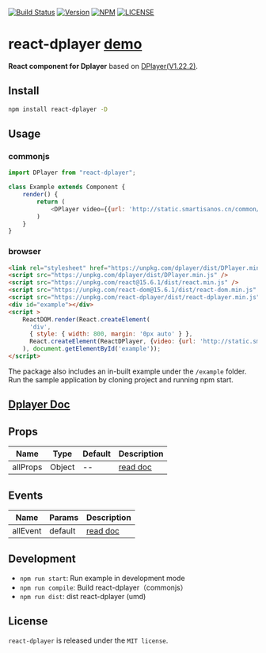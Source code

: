 [![Build Status](https://travis-ci.org/MoePlayer/react-dplayer.svg?branch=master)](https://travis-ci.org/MoePlayer/react-dplayer)
[![Version](https://img.shields.io/npm/v/react-dplayer.svg?style=flat)](https://www.npmjs.com/package/react-dplayer)
[![NPM](https://img.shields.io/npm/dt/react-dplayer.svg?style=flat)](https://www.npmjs.com/package/react-dplayer)
[![LICENSE](https://img.shields.io/badge/license-MIT-green.svg?style=flat)](https://github.com/hnsylitao/react-dplayer/blob/master/LICENSE)

# react-dplayer [demo](https://codesandbox.io/s/1rkx7lyrml)

**React component for Dplayer** based on [DPlayer(V1.22.2)](https://github.com/DIYgod/DPlayer).

## Install

```bash
npm install react-dplayer -D
```

## Usage

### commonjs
```js
import DPlayer from "react-dplayer";

class Example extends Component {
    render() {
        return (
            <DPlayer video={{url: 'http://static.smartisanos.cn/common/video/t1-ui.mp4'}}/>
        )
    }
}
```

### browser
```html
<link rel="stylesheet" href="https://unpkg.com/dplayer/dist/DPlayer.min.css">
<script src="https://unpkg.com/dplayer/dist/DPlayer.min.js" />
<script src="https://unpkg.com/react@15.6.1/dist/react.min.js" />
<script src="https://unpkg.com/react-dom@15.6.1/dist/react-dom.min.js" />
<script src="https://unpkg.com/react-dplayer/dist/react-dplayer.min.js" />
<div id="example"></div>
<script >
	ReactDOM.render(React.createElement(
	  'div',
	  { style: { width: 800, margin: '0px auto' } },
	  React.createElement(ReactDPlayer, {video: {url: 'http://static.smartisanos.cn/common/video/t1-ui.mp4'} })
	), document.getElementById('example'));
</script>
```

The package also includes an in-built example under the `/example` folder. Run the sample application by cloning project and running npm start.

## [Dplayer Doc](http://dplayer.js.org/docs/)

## Props


| Name | Type | Default | Description |
| ---- | ---- | ------- | ----------- |
| allProps | Object | -- | [read doc](http://dplayer.js.org/#/zh-Hans/?id=%E5%8F%82%E6%95%B0) |

## Events

| Name | Params | Description |
| ---- | ------ | ----------- |
| allEvent | default | [read doc](http://dplayer.js.org/#/zh-Hans/?id=%E4%BA%8B%E4%BB%B6%E7%BB%91%E5%AE%9A)  |

## Development

- `npm run start`: Run example in development mode
- `npm run compile`: Build react-dplayer（commonjs）
- `npm run dist`: dist react-dplayer (umd)

## License

`react-dplayer` is released under the `MIT license`.
